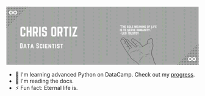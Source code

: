![Profile-Header](profile_readme.png)

- 🥋 I'm learning advanced Python on DataCamp. Check out my [progress](https://www.datacamp.com/profile/christopherloganortiz).
- 📙 I'm reading the docs.
- ⚡ Fun fact: Eternal life is.
